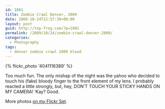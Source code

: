 ```yaml
---
id: 1081
title: Zombie Crawl Denver, 2009
date: 2009-10-24T22:57:39+00:00
layout: post
guid: http://top-frog.com/?p=1081
permalink: /2009/10/24/zombie-crawl-denver-2009/
categories:
  - Photography
tags:
  - denver zombie crawl 2009 blood
---
```

{% flickr_photo '4041116389' %}

Too much fun. The only mishap of the night was the yahoo who decided to touch his (fake) bloody finger to the front element of my lens. I probably reacted a little strongly, but, hey, DON'T TOUCH YOUR STICKY HANDS ON MY CAMERA! &#8216;Kay? Good.

More photos [on my Flickr Set](http://www.flickr.com/photos/tehgipster/sets/72157622656147156/).